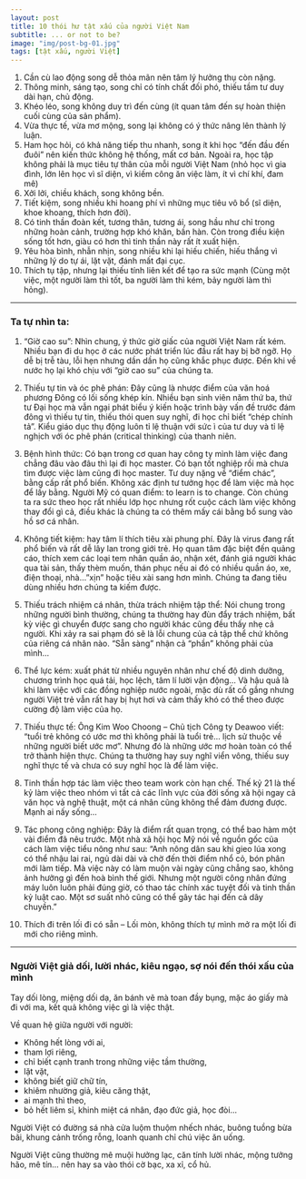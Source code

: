 ```yaml
---
layout: post
title: 10 thói hư tật xấu của người Việt Nam
subtitle: ... or not to be?
image: "img/post-bg-01.jpg"
tags: [tật xấu, người Việt]
---
```

1. Cần cù lao động song dễ thỏa mãn nên tâm lý hưởng thụ còn nặng.
2. Thông minh, sáng tạo, song chỉ có tính chất đối phó, thiếu tầm tư duy dài hạn, chủ động.
3. Khéo léo, song không duy trì đến cùng (ít quan tâm đến sự hoàn thiện cuối cùng của sản phẩm).
4. Vừa thực tế, vừa mơ mộng, song lại không có ý thức nâng lên thành lý luận.
5. Ham học hỏi, có khả năng tiếp thu nhanh, song ít khi học “đến đầu đến đuôi” nên kiến thức không hệ thống, mất cơ bản. Ngoài ra, học tập không phải là mục tiêu tự thân của mỗi người Việt Nam (nhỏ học vì gia đình, lớn lên học vì sĩ diện, vì kiếm công ăn việc làm, ít vì chí khí, đam mê)
6. Xởi lởi, chiều khách, song không bền.
7. Tiết kiệm, song nhiều khi hoang phí vì những mục tiêu vô bổ (sĩ diện, khoe khoang, thích hơn đời).
8. Có tinh thần đoàn kết, tương thân, tương ái, song hầu như chỉ trong những hoàn cảnh, trường hợp khó khăn, bần hàn. Còn trong điều kiện sống tốt hơn, giàu có hơn thì tinh thần này rất ít xuất hiện.
9. Yêu hòa bình, nhẫn nhịn, song nhiều khi lại hiếu chiến, hiếu thắng vì những lý do tự ái, lặt vặt, đánh mất đại cục.
10. Thích tụ tập, nhưng lại thiếu tính liên kết để tạo ra sức mạnh (Cùng một việc, một người làm thì tốt, ba người làm thì kém, bảy người làm thì hỏng).

-----

### Ta tự nhìn ta:

1. “Giờ cao su”: Nhìn chung, ý thức giờ giấc của người Việt Nam rất kém. Nhiều bạn đi du học ở các nước phát triển lúc đầu rất hay bị bỡ ngỡ. Họ dễ bị trễ tàu, lỗi hẹn nhưng dần dần họ cũng khắc phục được. Ðến khi về nước họ lại khó chịu với “giờ cao su” của chúng ta.

2. Thiếu tự tin và óc phê phán: Ðây cũng là nhược điểm của văn hoá phương Ðông có lối sống khép kín. Nhiều bạn sinh viên năm thứ ba, thứ tư Ðại học mà vẫn ngại phát biểu ý kiến hoặc trình bày vấn đề trước đám đông vì thiếu tự tin, thiếu thói quen suy nghĩ, đi học chỉ biết “chép chính tả”. Kiểu giáo dục thụ động luôn tỉ lệ thuận với sức ì của tư duy và tỉ lệ nghịch với óc phê phán (critical thinking) của thanh niên.

3. Bệnh hình thức: Có bạn trong cơ quan hay công ty mình làm việc đang chẳng đâu vào đâu thì lại đi học master. Có bạn tốt nghiệp rồi mà chưa tìm được việc làm cũng đi học master. Tư duy nặng về “điểm chác”, bằng cấp rất phổ biến. Không xác định tư tưởng học để làm việc mà học để lấy bằng. Người Mỹ có quan điểm: to learn is to change. Còn chúng ta ra sức theo học rất nhiều lớp học nhưng rốt cuộc cách làm việc không thay đổi gì cả, điều khác là chúng ta có thêm mấy cái bằng bổ sung vào hồ sơ cá nhân.

4. Không tiết kiệm: hay tâm lí thích tiêu xài phung phí. Ðây là virus đang rất phổ biến và rất dễ lây lan trong giới trẻ. Họ quan tâm đặc biệt đến quảng cáo, thích xem các loại tem nhãn quần áo, nhận xét, đánh giá người khác qua tài sản, thấy thèm muốn, thán phục nếu ai đó có nhiều quần áo, xe, điện thoại, nhà…”xịn” hoặc tiêu xài sang hơn mình. Chúng ta đang tiêu dùng nhiều hơn chúng ta kiếm được.

5. Thiếu trách nhiệm cá nhân, thừa trách nhiệm tập thể: Nói chung trong những người bình thường, chúng ta thường hay đùn đẩy trách nhiệm, bất kỳ việc gì chuyển được sang cho người khác cũng đều thấy nhẹ cả người. Khi xảy ra sai phạm đó sẽ là lỗi chung của cả tập thể chứ không của riêng cá nhân nào. “Sẵn sàng” nhận cả “phần” không phải của mình…

6. Thể lực kém: xuất phát từ nhiều nguyên nhân như chế độ dinh dưỡng, chương trình học quá tải, học lệch, tâm lí lười vận động… Và hậu quả là khi làm việc với các đồng nghiệp nước ngoài, mặc dù rất cố gắng nhưng người Việt trẻ vẫn rất hay bị hụt hơi và cảm thấy khó có thể theo được cường độ làm việc của họ.

7. Thiếu thực tế: Ông Kim Woo Choong – Chủ tịch Công ty Deawoo viết: “tuổi trẻ không có ước mơ thì không phải là tuổi trẻ… lịch sử thuộc về những người biết ước mơ”. Nhưng đó là những ước mơ hoàn toàn có thể trở thành hiện thực. Chúng ta thường hay suy nghĩ viển vông, thiếu suy nghĩ thực tế và chưa có suy nghĩ học là để làm việc.

8. Tinh thần hợp tác làm việc theo team work còn hạn chế. Thế kỷ 21 là thế kỷ làm việc theo nhóm vì tất cả các lĩnh vực của đời sống xã hội ngay cả văn học và nghệ thuật, một cá nhân cũng không thể đảm đương được. Mạnh ai nấy sống…

9. Tác phong công nghiệp: Ðây là điểm rất quan trọng, có thể bao hàm một vài điểm đã nêu trước. Một nhà xã hội học Mỹ nói về nguồn gốc của cách làm việc tiểu nông như sau: “Anh nông dân sau khi gieo lúa xong có thể nhậu lai rai, ngủ dài dài và chờ đến thời điểm nhổ cỏ, bón phân mới làm tiếp. Mà việc này có làm muộn vài ngày cũng chẳng sao, không ảnh hưởng gì đến hoà bình thế giới. Nhưng một người công nhân đứng máy luôn luôn phải đúng giờ, có thao tác chính xác tuyệt đối và tinh thần kỷ luật cao. Một sơ suất nhỏ cũng có thể gây tác hại đến cả dây chuyền.”

10. Thích đi trên lối đi có sẵn – Lối mòn, không thích tự mình mở ra một lối đi mới cho riêng mình.

-----

### Người Việt giả dối, lười nhác, kiêu ngạo, sợ nói đến thói xấu của mình

Tay dối lòng, miệng dối dạ, ăn bánh vẽ mà toan đầy bụng, mặc áo giấy mà đi với ma, kết quả không việc gì là việc thật.

Về quan hệ giữa người với người:
- Không hết lòng với ai, 
- tham lợi riêng, 
- chỉ biết cạnh tranh trong những việc tầm thường, 
- lặt vặt, 
- không biết giữ chữ tín, 
- khiêm nhường giả, kiêu căng thật, 
- ai mạnh thì theo, 
- bỏ hết liêm sỉ, khinh miệt cá nhân, đạo đức giả, học đòi…

Người Việt có đường sá nhà cửa luộm thuộm nhếch nhác, buông tuồng bừa bãi, khung cảnh trống rỗng, loanh quanh chỉ chú việc ăn uống. 

Người Việt cũng thường mê muội hưởng lạc, căn tính lười nhác, mộng tưởng hão, mê tín… nên hay sa vào thói cờ bạc, xa xỉ, cổ hủ.


